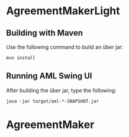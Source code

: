 # AgreementMakerLight

## Building with Maven

Use the following command to build an über jar:

    mvn install

## Running AML Swing UI

After building the über jar, type the following:

    java -jar target/aml-*-SNAPSHOT.jar


# AgreementMaker
